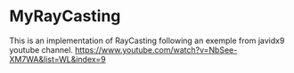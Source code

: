 # MyRayCasting

This is an implementation of RayCasting following an exemple from javidx9 youtube channel.
https://www.youtube.com/watch?v=NbSee-XM7WA&list=WL&index=9
